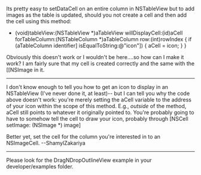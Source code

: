 Its pretty easy to setDataCell on an entire column in NSTableView but to add images as the table is updated, should you not create a cell and then add the cell using this method:

    

- (void)tableView:(NSTableView *)aTableView willDisplayCell:(id)aCell forTableColumn:(NSTableColumn *)aTableColumn row:(int)rowIndex
{
    if (aTableColumn identifier] isEqualToString:@"icon"])
    {
        aCell = icon;
    }
}



Obviously this doesn't work or I wouldn't be here....so how can I make it work? I am fairly sure that my cell is created correctly and the same with the [[NSImage in it.

----

I don't know enough to tell you how to get an icon to display in an NSTableView (I've never done it, at least)-- but I can tell you why the code above doesn't work: you're merely setting the aCell variable to the address of your icon within the scope of this method. E.g., *outside* of the method, aCell still points to whatever it originally pointed to. You're probably going to have to somehow tell the cell to draw your icon, probably through [NSCell setImage: (NSImage *) image]

Better yet, set the cell for the column you're interested in to an NSImageCell.
--ShamylZakariya

----

Please look for the DragNDropOutlineView example in your developer/examples folder.
